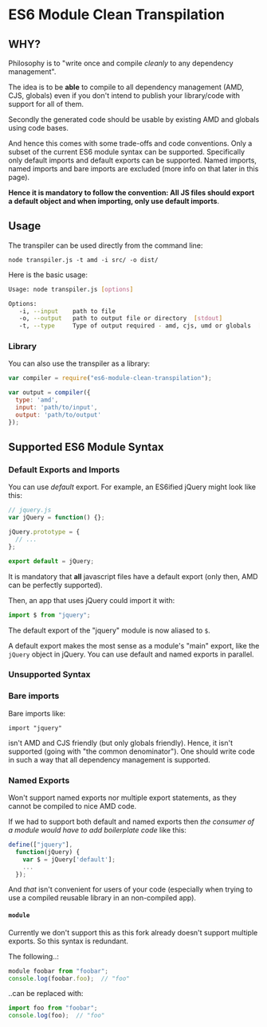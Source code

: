 # ES6 Module Clean Transpilation

## WHY?

Philosophy is to "write once and compile *cleanly* to any dependency management".

The idea is to be **able** to compile to all dependency management (AMD, CJS, globals) even
if you don't intend to publish your library/code with support for all of them.

Secondly the generated code should be usable by existing AMD and globals using code bases.

And hence this comes with some trade-offs and code conventions. Only a subset of the current ES6 module syntax can be supported.
Specifically only default imports and default exports can be supported. Named imports, named imports and bare imports are excluded (more info on that later in this page).

**Hence it is mandatory to follow the convention: All JS files should export a default object and when importing, only use default imports**.

## Usage

The transpiler can be used directly from the command line:

```
node transpiler.js -t amd -i src/ -o dist/
```

Here is the basic usage:

```bash
Usage: node transpiler.js [options]

Options:
   -i, --input    path to file
   -o, --output   path to output file or directory  [stdout]
   -t, --type     Type of output required - amd, cjs, umd or globals  [amd]
```

### Library

You can also use the transpiler as a library:

```javascript
var compiler = require("es6-module-clean-transpilation");

var output = compiler({
  type: 'amd',
  input: 'path/to/input',
  output: 'path/to/output'
});
```

## Supported ES6 Module Syntax

### Default Exports and Imports

You can use *default* export. For example, an ES6ified jQuery might
look like this:

```javascript
// jquery.js
var jQuery = function() {};

jQuery.prototype = {
  // ...
};

export default = jQuery;
```

It is mandatory that **all** javascript files have a default export (only then, AMD can be perfectly supported).

Then, an app that uses jQuery could import it with:

```javascript
import $ from "jquery";
```

The default export of the "jquery" module is now aliased to `$`.

A default export makes the most sense as a module's "main" export, like the
`jQuery` object in jQuery. You can use default and named exports in parallel.

### Unsupported Syntax

### Bare imports

Bare imports like:
```
import "jquery"
```
isn't AMD and CJS friendly (but only globals friendly). Hence, it isn't supported (going with "the common denominator").
One should write code in such a way that all dependency management is supported.

### Named Exports

Won't support named exports nor multiple export statements, as they cannot be compiled to nice AMD code.

If we had to support both default and named exports then *the consumer of a module would have to add boilerplate code* like this:

```js
define(["jquery"],
  function(jQuery) {
    var $ = jQuery['default'];
    ...
  });
```
And *that* isn't convenient for users of your code (especially when trying to use a compiled reusable library in an non-compiled app).

#### `module`

Currently we don't support this as this fork already doesn't support multiple exports. So this syntax is redundant.

The following..:
```js
module foobar from "foobar";
console.log(foobar.foo);  // "foo"
```

..can be replaced with:
```js
import foo from "foobar";
console.log(foo);  // "foo"
```
